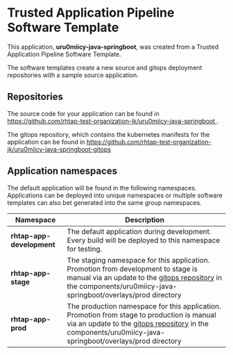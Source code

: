 # Trusted Application Pipeline Software Template

This application, **uru0miicy-java-springboot**, was created from a Trusted Application Pipeline Software Template.

The software templates create a new source and gitops deployment repositories with a sample source application. 

## Repositories

The source code for your application can be found in [https://github.com/rhtap-test-organization-jk/uru0miicy-java-springboot ](https://github.com/rhtap-test-organization-jk/uru0miicy-java-springboot ).
 
The gitops repository, which contains the kubernetes manifests for the application can be found in 
[https://github.com/rhtap-test-organization-jk/uru0miicy-java-springboot-gitops ](https://github.com/rhtap-test-organization-jk/uru0miicy-java-springboot-gitops ) 

## Application namespaces 

The default application will be found in the following namespaces. Applications can be deployed into unique namespaces or multiple software templates can also bet generated into the same group namespaces.  

|  Namespace   |  Description   |  
| -------- | -------- |   
| **rhtap-app-development** | The default application during development. Every build will be deployed to this namespace for testing. | 
| **rhtap-app-stage** | The staging namespace for this application. Promotion from development to stage is manual via an update to the [gitops repository](https://github.com/rhtap-test-organization-jk/uru0miicy-java-springboot-gitops ) in the components/uru0miicy-java-springboot/overlays/prod directory |  
| **rhtap-app-prod** | The production namespace for this application. Promotion from stage to production is manual via an update to the [gitops repository](https://github.com/rhtap-test-organization-jk/uru0miicy-java-springboot-gitops ) in the components/uru0miicy-java-springboot/overlays/prod directory | 